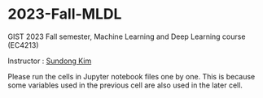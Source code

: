 # 2023-Fall-MLDL
GIST 2023 Fall semester, Machine Learning and Deep Learning course (EC4213)

Instructor : [Sundong Kim](https://sundong.kim/)

Please run the cells in Jupyter notebook files one by one. This is because some variables used in the previous cell are also used in the later cell.
